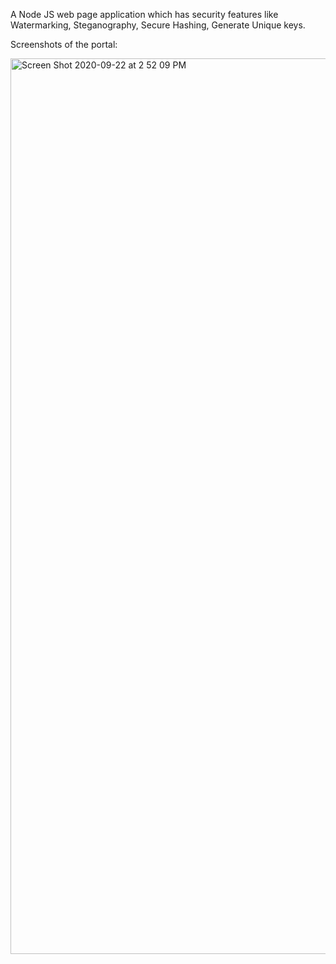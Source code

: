 A Node JS web page application which has security features like Watermarking, Steganography, Secure Hashing, Generate Unique keys.

Screenshots of the portal:

<img width="1433" alt="Screen Shot 2020-09-22 at 2 52 09 PM" src="https://user-images.githubusercontent.com/51848256/102568514-3fdc8780-40a9-11eb-849e-524e9452beb9.png">

